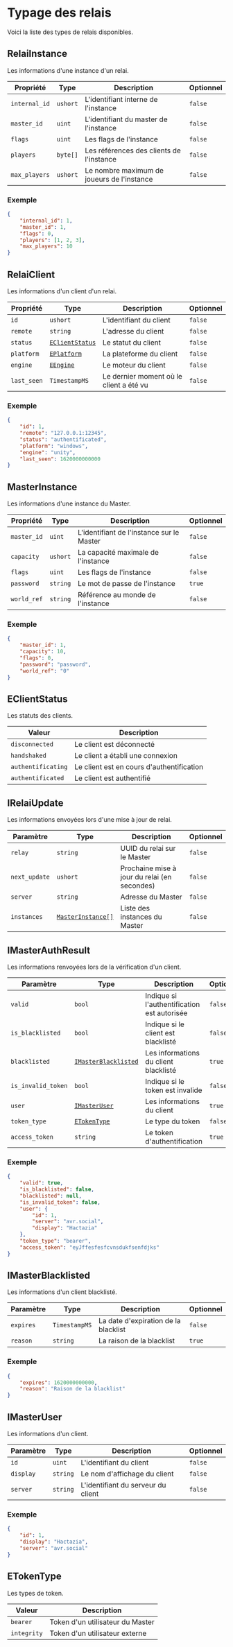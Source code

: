 # Typage des relais

Voici la liste des types de relais disponibles.

## RelaiInstance

Les informations d'une instance d'un relai.

| Propriété | Type | Description | Optionnel |
| --- | --- | --- | --- |
| `internal_id` | `ushort` | L'identifiant interne de l'instance | `false` |
| `master_id` | `uint` | L'identifiant du master de l'instance | `false` |
| `flags` | `uint` | Les flags de l'instance | `false` |
| `players` | `byte[]` | Les références des clients de l'instance | `false` |
| `max_players` | `ushort` | Le nombre maximum de joueurs de l'instance | `false` |

### Exemple

```json
{
    "internal_id": 1,
    "master_id": 1,
    "flags": 0,
    "players": [1, 2, 3],
    "max_players": 10
}
```

## RelaiClient

Les informations d'un client d'un relai.

| Propriété | Type | Description | Optionnel |
| --- | --- | --- | --- |
| `id` | `ushort` | L'identifiant du client | `false` |
| `remote` | `string` | L'adresse du client | `false` |
| `status` | [`EClientStatus`](#eclientstatus) | Le statut du client | `false` |
| `platform` | [`EPlatform`](/docs/api/typing.md#eplatform) | La plateforme du client | `false` |
| `engine` | [`EEngine`](/docs/api/typing.md#eengine) | Le moteur du client | `false` |
| `last_seen` | `TimestampMS` | Le dernier moment où le client a été vu | `false` |

### Exemple

```json
{
    "id": 1,
    "remote": "127.0.0.1:12345",
    "status": "authentificated",
    "platform": "windows",
    "engine": "unity",
    "last_seen": 1620000000000
}
```

## MasterInstance

Les informations d'une instance du Master.

| Propriété | Type | Description | Optionnel |
| --- | --- | --- | --- |
| `master_id` | `uint` | L'identifiant de l'instance sur le Master | `false` |
| `capacity` | `ushort` | La capacité maximale de l'instance | `false` |
| `flags` | `uint` | Les flags de l'instance | `false` |
| `password` | `string` | Le mot de passe de l'instance | `true` |
| `world_ref` | `string` | Référence au monde de l'instance | `false` |

### Exemple

```json
{
    "master_id": 1,
    "capacity": 10,
    "flags": 0,
    "password": "password",
    "world_ref": "0"
}
```

## EClientStatus

Les statuts des clients.

| Valeur | Description |
| --- | --- |
| `disconnected` | Le client est déconnecté |
| `handshaked` | Le client a établi une connexion |
| `authentificating` | Le client est en cours d'authentification |
| `authentificated` | Le client est authentifié |

## IRelaiUpdate

Les informations envoyées lors d'une mise à jour de relai.

| Paramètre | Type | Description | Optionnel |
| --- | --- | --- | --- |
| `relay` | `string` | UUID du relai sur le Master | `false` |
| `next_update` | `ushort` | Prochaine mise à jour du relai (en secondes) | `false` |
| `server` | `string` | Adresse du Master | `false` |
| `instances` | [`MasterInstance[]`](/docs/api/relay/typing.md#masterinstance) | Liste des instances du Master | `false` |

## IMasterAuthResult

Les informations renvoyées lors de la vérification d'un client.

| Paramètre | Type | Description | Optionnel |
| --- | --- | --- | --- |
| `valid` | `bool` | Indique si l'authentification est autorisée | `false` |
| `is_blacklisted` | `bool` | Indique si le client est blacklisté | `false` |
| `blacklisted` | [`IMasterBlacklisted`](#imasterblacklisted) | Les informations du client blacklisté | `true` |
| `is_invalid_token` | `bool` | Indique si le token est invalide | `false` |
| `user` | [`IMasterUser`](#imasteruser) | Les informations du client | `true` |
| `token_type` | [`ETokenType`](/docs/api/typing.md#etokentype) | Le type du token | `false` |
| `access_token` | `string` | Le token d'authentification | `true` |

### Exemple

```json
{
    "valid": true,
    "is_blacklisted": false,
    "blacklisted": null,
    "is_invalid_token": false,
    "user": {
        "id": 1,
        "server": "avr.social",
        "display": "Hactazia"
    },
    "token_type": "bearer",
    "access_token": "eyJffesfesfcvnsdukfsenfdjks"
}
```

## IMasterBlacklisted

Les informations d'un client blacklisté.

| Paramètre | Type | Description | Optionnel |
| --- | --- | --- | --- |
| `expires` | `TimestampMS` | La date d'expiration de la blacklist | `false` |
| `reason` | `string` | La raison de la blacklist | `true` |

### Exemple

```json
{
    "expires": 1620000000000,
    "reason": "Raison de la blacklist"
}
```

## IMasterUser

Les informations d'un client.

| Paramètre | Type | Description | Optionnel |
| --- | --- | --- | --- |
| `id` | `uint` | L'identifiant du client | `false` |
| `display` | `string` | Le nom d'affichage du client | `false` |
| `server` | `string` | L'identifiant du serveur du client | `false` |

### Exemple

```json
{
    "id": 1,
    "display": "Hactazia",
    "server": "avr.social"
}
```

## ETokenType

Les types de token.

| Valeur | Description |
| --- | --- |
| `bearer` | Token d'un utilisateur du Master |
| `integrity` | Token d'un utilisateur externe |
